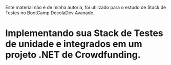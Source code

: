Este material não é de minha autoria, foi utilizado para o estudo de Stack de Testes no BootCamp DecolaDev Avanade.

# Implementando sua Stack de Testes de unidade e integrados em um projeto .NET de Crowdfunding.
